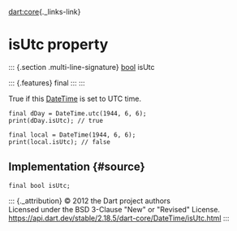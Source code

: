 [dart:core](../../dart-core/dart-core-library){._links-link}

isUtc property
==============

::: {.section .multi-line-signature}
[bool](../bool-class) isUtc

::: {.features}
final
:::
:::

True if this [DateTime](../datetime-class) is set to UTC time.

``` {.language-dart data-language="dart"}
final dDay = DateTime.utc(1944, 6, 6);
print(dDay.isUtc); // true

final local = DateTime(1944, 6, 6);
print(local.isUtc); // false
```

Implementation {#source}
--------------

``` {.language-dart data-language="dart"}
final bool isUtc;
```

::: {._attribution}
© 2012 the Dart project authors\
Licensed under the BSD 3-Clause \"New\" or \"Revised\" License.\
<https://api.dart.dev/stable/2.18.5/dart-core/DateTime/isUtc.html>
:::
